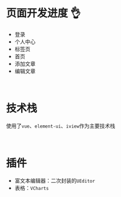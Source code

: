# 页面开发进度 :ok_hand:

+ 登录
+ 个人中心
+ 标签页 
+ 首页 
+ 添加文章 
+ 编辑文章 

<br/>

# 技术栈

使用了`vue`、`element-ui`、`iview`作为主要技术栈

<br/>

# 插件

+ 富文本编辑器：二次封装的`UEditor`
+ 表格：`VCharts`
